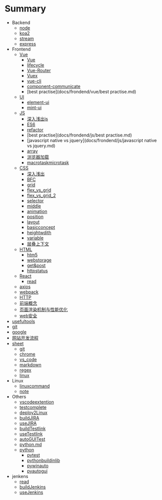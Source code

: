 # Summary

* Backend
    * [node](docs/backend/node.md)
    * [koa2](docs/backend/koa2.md)
    * [stream](docs/backend/stream.md)
    * [express](docs/backend/express.md)
* Frontend
    * [Vue]()
      - [Vue](docs/frondend/vue/vue.md)
      - [lifecycle](docs/frondend/vue/lifecycle.md)
      - [Vue-Router](docs/frondend/vue/vue-router.md)
      - [Vuex](docs/frondend/vue/vuex.md)
      - [vue-cli](docs/frondend/vue/vue-cli.md)
      - [component-communicate](docs/frondend/vue/component-communicate.md)
      - [best practise](docs/frondend/vue/best practise.md)
    * [UI]()
      * [element-ui](docs/frondend/UI/element-ui.md)
      * [mint-ui](docs/frondend/UI/mint-ui.md)
    * [JS]()
      - [深入浅出js](docs/frondend/js/深入浅出js.md)
      - [ES6](docs/frondend/js/ES6.md)
      - [refactor](docs/frondend/js/refactor.md)
      - [best practise](docs/frondend/js/best practise.md)
      - [javascript native vs jquery](docs/frondend/js/javascript native vs jquery.md)
      - [array](docs/frondend/js/array.md)
      - [浏览器加载](docs/frondend/js/浏览器加载.md)
      - [macrotaskmicrotask](docs/frondend/js/macrotaskmicrotask.md)
    * [CSS]()
      - [深入浅出](docs/frondend/css/深入浅出css.md)
      - [BFC](docs/frondend/css/BFC.md)
      - [grid](docs/frondend/css/grid.md)
      - [flex_vs_grid](docs/frondend/css/flex_vs_grid.md)
      - [flex_vs_grid_2](docs/frondend/css/flex_vs_grid_2.md)
      - [selector](docs/frondend/css/selector.md)
      - [middle](docs/frondend/css/middle.md)
      - [animation](docs/frondend/css/animation.md)
      - [position](docs/frondend/css/position.md)
      - [layout](docs/frondend/css/layout.md)
      - [basicconcept](docs/frondend/css/basicconcept.md)
      - [heightwdith](docs/frondend/css/heightwdith.md)
      - [variable](docs/frondend/css/variable.md)
      - [层叠上下文](docs/frondend/css/层叠上下文.md)
    * [HTML]()
      - [htm5](docs/frondend/html/htm5.md)
      - [webstorage](docs/frondend/html/webstorage.md)
      - [get&post](docs/frondend/html/get&post.md)
      - [httpstatus](docs/frondend/html/httpstatus.md)
    * [React]()
      - [read](docs/frondend/react/read.md)
    * [axios](docs/frondend/axios.md)
    * [webpack](docs/frondend/webpack.md)
    * [HTTP](docs/frondend/HTTP.md)
    * [前端概念](docs/frondend/前端概念.md)
    * [页面渲染机制与性能优化](docs/frondend/页面渲染机制与性能优化.md)
    * [web安全](docs/frondend/web安全.md)
* [usefultools](docs/usefultools.md)
* [git](docs/git.md)
* [google](docs/google.md)
* [网站开发流程](docs/网站开发流程.md)
* [sheet]()
    * [git](docs/sheet/git.md)
    * [chrome](docs/sheet/chrome.md)
    * [vs_code](docs/sheet/vs_code.md)
    * [markdown](docs/sheet/markdown.md)
    * [regex](docs/sheet/regex.md)
    * [linux](docs/sheet/linux.md)
* Linux
    * [linuxcommand](docs/Linux/linuxcommand.md)
    * [note](docs/Linux/note.md)
* Others
    * [vscodeextention](docs/others/vscodeextention.md)
    * [testcomplete](docs/others/testcomplete.md)
    * [deploy2Linux](docs/others/deploy2Linux.md)
    * [buildJIRA](docs/others/buildJIRA.md)
    * [useJIRA](docs/others/useJIRA.md)
    * [buildTestlink](docs/others/buildTestlink.md)
    * [useTestlink](docs/others/useTestlink.md)
    * [autoGUITest](docs/others/autoGUITest.md)
    * [python.md](docs/others/python.md)
    * [python]()
        * [pytest](docs/others/pythonLib/pytest.md)
        * [pythonbuildinlib](docs/others/pythonLib/pythonbuildinlib.md)
        * [pywinauto](docs/others/pythonLib/pywinauto.md)
        * [pyautogui](docs/others/pythonLib/pyautogui.md)
* jenkens
    * [read](docs/jenkens/read.md)
    * [buildJenkins](docs/jenkens/buildJenkins.md)
    * [useJenkins](docs/jenkens/useJenkins.md)
